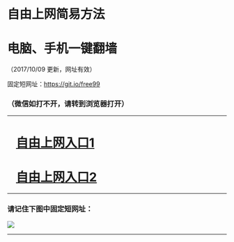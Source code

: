 ﻿# 自由上网简易方法

# 电脑、手机一键翻墙

（2017/10/09 更新，网址有效）

固定短网址：https://git.io/free99

### （微信如打不开，请转到浏览器打开）


***





# &nbsp;&nbsp; <a href="http://ft2008620736.fwq-tz-1001.info/fwqtz01.html?t=10090013254 " target="_blank">自由上网入口1</a>
# &nbsp;&nbsp; <a href="http://ft1258827676.fwq-tz-1002.info/fwqtz02.html?t=100900125268 " target="_blank">自由上网入口2</a>
***

### 请记住下图中固定短网址：

<img src="https://s3-us-west-2.amazonaws.com/fwq-1001/yjfq-20170905okok.png" /> 


***

